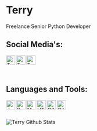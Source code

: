 # Terry

Freelance Senior Python Developer

## Social Media's:
[<img align="left" alt="Terry | YouTube" width="25px" src="https://www.iconpacks.net/icons/2/free-youtube-logo-icon-2431-thumb.png" />](https://www.youtube.com/c/Terry565)
[<img align="left" alt="Terry | Twitter" width="25px" src="https://img.icons8.com/color/452/twitter.png" />](https://twitter.com/Terrwy_)
[<img align="left" alt="Terry | Discord" width="25px" src="https://img.icons8.com/color/452/discord.png" />](https://discord-username.com/Terry#5000)

<br>
<br>
<br>

## Languages and Tools:
<img align="left" title="JavaScript" alt="JavaScript" width="25px" src="https://addons-media.operacdn.com/media/CACHE/images/extensions/65/203065/1.2.4.1-rev2/images/0cded3a3276425911d55a2552bf361bf/7852aa99f857cd72012843b4cce5090f.jpg"/>
<img align="left" title="Python" alt="Python" width="25px" src="https://img.icons8.com/color/452/python.png"/>
<img align="left" title="MongoDB" alt="MongoDB" width="25px" src="https://img.icons8.com/color/452/mongodb.png"/>
<img align="left" title="HTML" alt="HTML" width="25px" src="https://image.flaticon.com/icons/png/512/732/732212.png"/>
<img align="left" title="CSS" alt="CSS" width="25px" src="https://storagemisellf.blob.core.windows.net/images/logo/skills/css-logo.png"/>
<img align="left" title="GitHub" alt="GitHub" width="25px" src="https://upload.wikimedia.org/wikipedia/commons/thumb/9/91/Octicons-mark-github.svg/2048px-Octicons-mark-github.svg.png"/>
<br>
<br>
<br>

<img align="left" alt="Terry Github Stats" src="https://github-readme-stats.vercel.app/api?username=1Terryy&show_icons=true&hide_border=true&theme=tokyonight" />
